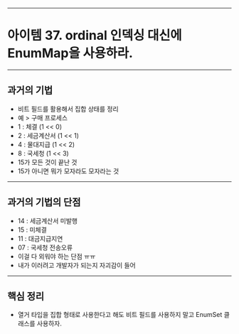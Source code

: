 
---
# 아이템 37. ordinal 인덱싱 대신에 EnumMap을 사용하라.

---
## 과거의 기법
- 비트 필드를 활용해서 집합 상태를 정리
- 예 > 구매 프로세스
- 1 : 체결			(1 << 0)
- 2 : 세금계산서	(1 << 1)
- 4 : 물대지급		(1 << 2)
- 8 : 국세청		(1 << 3)
- 15가 모든 것이 끝난 것
- 15가 아니면 뭐가 모자라도 모자라는 것

---
## 과거의 기법의 단점
- 14 : 세금계산서 미발행
- 15 : 미체결
- 11 : 대금지급지연
- 07 : 국세청 전송오류
- 이걸 다 외워야 하는 단점 ㅠㅠ
- 내가 이러려고 개발자가 되는지 자괴감이 들어 

---
## 핵심 정리
- 열거 타입을 집합 형태로 사용한다고 해도 비트 필드를 사용하지 말고 EnumSet 클래스를 사용하자.
